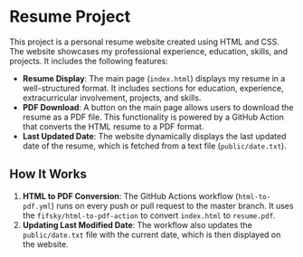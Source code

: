# Resume Project

This project is a personal resume website created using HTML and CSS. The website showcases my professional experience, education, skills, and projects. It includes the following features:

- **Resume Display**: The main page (`index.html`) displays my resume in a well-structured format. It includes sections for education, experience, extracurricular involvement, projects, and skills.
- **PDF Download**: A button on the main page allows users to download the resume as a PDF file. This functionality is powered by a GitHub Action that converts the HTML resume to a PDF format.
- **Last Updated Date**: The website dynamically displays the last updated date of the resume, which is fetched from a text file (`public/date.txt`).

## How It Works

1. **HTML to PDF Conversion**: The GitHub Actions workflow (`html-to-pdf.yml`) runs on every push or pull request to the master branch. It uses the `fifsky/html-to-pdf-action` to convert `index.html` to `resume.pdf`.
2. **Updating Last Modified Date**: The workflow also updates the `public/date.txt` file with the current date, which is then displayed on the website.
